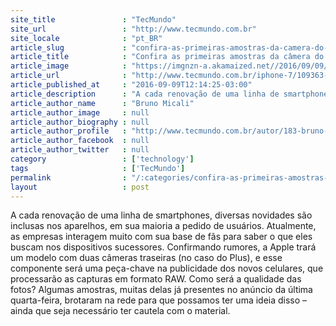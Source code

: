```yaml
---
site_title               : "TecMundo"
site_url                 : "http://www.tecmundo.com.br"
site_locale              : "pt_BR"
article_slug             : "confira-as-primeiras-amostras-da-camera-do-iphone-7-fotos-tem-qualidade"
article_title            : "Confira as primeiras amostras da câmera do iPhone 7; fotos têm qualidade"
article_image            : "https://imgnzn-a.akamaized.net//2016/09/09/09120905443043-t1200x480.jpg"
article_url              : "http://www.tecmundo.com.br/iphone-7/109363-confira-primeiras-amostras-camera-iphone-7-fotos-tem-qualidade.htm"
article_published_at     : "2016-09-09T12:14:25-03:00"
article_description      : "A cada renovação de uma linha de smartphones, diversas novidades são inclusas nos aparelhos, em sua maioria a pedido de usuários. Atualmente, as empresas interagem muito com sua base de fãs para saber o que eles buscam nos dispositivos sucessores. Confirmando rumores, a Apple trará um modelo com duas câmeras traseiras (no caso do Plus), e esse componente será uma peça-chave na publicidade dos novos celulares, que processarão as capturas em formato RAW. Como será a qualidade das fotos? Algumas amostras, muitas delas já presentes no anúncio da última quarta-feira, brotaram na rede para que possamos ter uma ideia disso – ainda que seja necessário ter cautela com o material."
article_author_name      : "Bruno Micali"
article_author_image     : null
article_author_biography : null
article_author_profile   : "http://www.tecmundo.com.br/autor/183-bruno-micali/"
article_author_facebook  : null
article_author_twitter   : null
category                 : ['technology']
tags                     : ['TecMundo']
permalink                : "/:categories/confira-as-primeiras-amostras-da-camera-do-iphone-7-fotos-tem-qualidade/"
layout                   : post
---
```


A cada renovação de uma linha de smartphones, diversas novidades são inclusas nos aparelhos, em sua maioria a pedido de usuários. Atualmente, as empresas interagem muito com sua base de fãs para saber o que eles buscam nos dispositivos sucessores. Confirmando rumores, a Apple trará um modelo com duas câmeras traseiras (no caso do Plus), e esse componente será uma peça-chave na publicidade dos novos celulares, que processarão as capturas em formato RAW. Como será a qualidade das fotos? Algumas amostras, muitas delas já presentes no anúncio da última quarta-feira, brotaram na rede para que possamos ter uma ideia disso – ainda que seja necessário ter cautela com o material.
